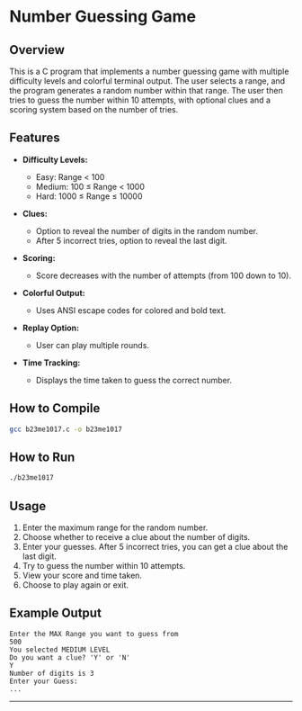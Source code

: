 # Number Guessing Game
## Overview

This is a C program that implements a number guessing game with multiple difficulty levels and colorful terminal output. The user selects a range, and the program generates a random number within that range. The user then tries to guess the number within 10 attempts, with optional clues and a scoring system based on the number of tries.

## Features

- **Difficulty Levels:**  
  - Easy: Range < 100  
  - Medium: 100 ≤ Range < 1000  
  - Hard: 1000 ≤ Range ≤ 10000

- **Clues:**  
  - Option to reveal the number of digits in the random number.  
  - After 5 incorrect tries, option to reveal the last digit.

- **Scoring:**  
  - Score decreases with the number of attempts (from 100 down to 10).

- **Colorful Output:**  
  - Uses ANSI escape codes for colored and bold text.

- **Replay Option:**  
  - User can play multiple rounds.

- **Time Tracking:**  
  - Displays the time taken to guess the correct number.

## How to Compile

```sh
gcc b23me1017.c -o b23me1017
```

## How to Run

```sh
./b23me1017
```

## Usage

1. Enter the maximum range for the random number.
2. Choose whether to receive a clue about the number of digits.
3. Enter your guesses. After 5 incorrect tries, you can get a clue about the last digit.
4. Try to guess the number within 10 attempts.
5. View your score and time taken.
6. Choose to play again or exit.

## Example Output

```
Enter the MAX Range you want to guess from
500
You selected MEDIUM LEVEL
Do you want a clue? 'Y' or 'N'
Y
Number of digits is 3
Enter your Guess:
...
```

---
